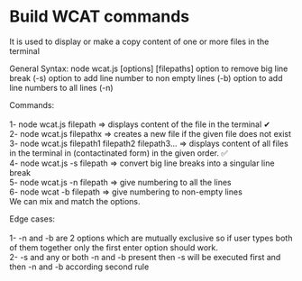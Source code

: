 # Build WCAT commands


It is used to display or make a copy content of one or more files in the terminal 

General Syntax:
node wcat.js [options] [filepaths]
option to remove big line break (-s)
option to add line number to non empty lines (-b)
option to add line numbers to all lines (-n) 

Commands:
<br>
<br>1- node wcat.js filepath => displays content of the file in the terminal  ✔
<br>2- node wcat.js filepathx => creates a new file if the given file does not exist
<br>3- node wcat.js filepath1 filepath2 filepath3... => displays content of all files in the terminal in (contactinated form) in the given order. ✅ 
<br>4- node wcat.js -s filepath => convert big line breaks into a singular line break
<br>5- node wcat.js -n filepath => give numbering to all the lines
<br>6- node wcat -b filepath => give numbering to non-empty lines
<br>We can mix and match the options.

Edge cases:
<br>
<br>
1- -n and -b are 2 options which are mutually exclusive so if user types both of them together only the first enter option should work.<br>
2- -s and any or both -n and -b present then -s will be executed first and then -n and -b according second rule 
